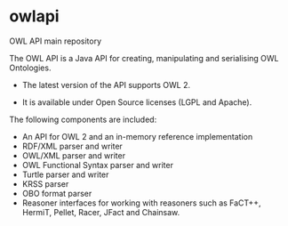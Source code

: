 owlapi
======

OWL API main repository

The OWL API is a Java API for creating, manipulating and serialising OWL Ontologies. 

* The latest version of the API supports OWL 2.

* It is available under Open Source licenses (LGPL and Apache).

The following components are included:

* An API for OWL 2 and an in-memory reference implementation
* RDF/XML parser and writer
* OWL/XML parser and writer
* OWL Functional Syntax parser and writer
* Turtle parser and writer
* KRSS parser
* OBO format parser
* Reasoner interfaces for working with reasoners such as FaCT++, HermiT, Pellet, Racer, JFact and Chainsaw.
